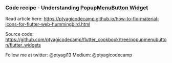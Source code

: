 ### Code recipe - Understanding [PopupMenuButton Widget](https://api.flutter.dev/flutter/material/PopupMenuButton-class.html)

Read article here: https://ptyagicodecamp.github.io/how-to-fix-material-icons-for-flutter-web-hummingbird.html

Source code: https://github.com/ptyagicodecamp/flutter_cookbook/tree/popupmenubutton/flutter_widgets

Follow me at twitter: @ptyagi13
Medium: @ptyagicodecamp